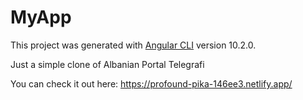 # MyApp

This project was generated with [Angular CLI](https://github.com/angular/angular-cli) version 10.2.0.

Just a simple clone of Albanian Portal Telegrafi

You can check it out here:
https://profound-pika-146ee3.netlify.app/
